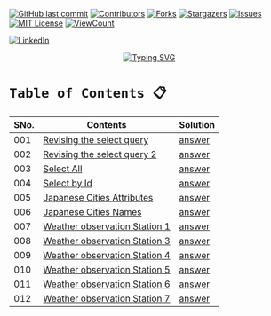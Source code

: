 <!-- PROJECT SHIELDS -->
<!--
*** I'm using markdown "reference style" links for readability.
*** Reference links are enclosed in brackets [ ] instead of parentheses ( ).
*** See the bottom of this document for the declaration of the reference variables
*** for contributors-url, forks-url, etc. This is an optional, concise syntax you may use.
*** https://www.markdownguide.org/basic-syntax/#reference-style-links
-->

[![GitHub last commit][commit-shield]][commit-url]
[![Contributors][contributors-shield]][contributors-url]
[![Forks][forks-shield]][forks-url]
[![Stargazers][stars-shield]][stars-url]
[![Issues][issues-shield]][issues-url]
[![MIT License][license-shield]][license-url]
[![ViewCount][view-shield]][view-url]

[![LinkedIn][linkedin-shield]][linkedin-url]

<p align="center"><a href="https://git.io/typing-svg"><img src="https://readme-typing-svg.demolab.com?font=Fjalla+One&weight=600&size=30&pause=1000&color=000000&background=B9ADFF00&multiline=true&width=650&height=75&lines=Hi+there+%F0%9F%91%8B%2C+I%E2%80%99m+Gowtham+Dongari;Find+All+SQL+Hacker+Rank+Solutions+here" alt="Typing SVG" /></a>
</p>


# `Table of Contents 📋`
| **SNo.**  | **Contents**                              | **Solution**  |
|-----------|-------------------------------------------|-----------|
| 001       | [Revising the select query](https://www.hackerrank.com/challenges/revising-the-select-query/problem)   | [answer](https://github.com/gowthamdongari/SQL-Hacker-Rank/blob/47423dde53c2390a34cb42d89c04f3f96da93e3f/01.%20SQL%20Basics/001.Revising%20the%20Select%20Query.sql)  |
| 002       | [Revising the select query 2](https://www.hackerrank.com/challenges/revising-the-select-query-2/problem)   | [answer](https://github.com/gowthamdongari/SQL-Hacker-Rank/blob/fe63f11bfc507da7dad690b61077e597b355d95c/01.%20SQL%20Basics/002.%20Revising%20the%20select%20query%202.sql)  |
| 003       | [Select All](https://www.hackerrank.com/challenges/select-all-sql/problem)   | [answer](https://github.com/gowthamdongari/SQL-Hacker-Rank/blob/fe63f11bfc507da7dad690b61077e597b355d95c/01.%20SQL%20Basics/003.%20Select%20All%20.sql)  |
| 004       | [Select by Id](https://www.hackerrank.com/challenges/select-by-id/problem)   | [answer](https://github.com/gowthamdongari/SQL-Hacker-Rank/blob/fe63f11bfc507da7dad690b61077e597b355d95c/01.%20SQL%20Basics/004.%20Select%20by%20id.sql)  |
| 005       | [Japanese Cities Attributes](https://www.hackerrank.com/challenges/japanese-cities-attributes/problem)   | [answer](https://github.com/gowthamdongari/SQL-Hacker-Rank/blob/fe63f11bfc507da7dad690b61077e597b355d95c/01.%20SQL%20Basics/005.%20Japanese%20Cities%20Attributes.sql)  |
| 006       | [Japanese Cities Names](https://www.hackerrank.com/challenges/japanese-cities-name/problem)   | [answer](https://github.com/gowthamdongari/SQL-Hacker-Rank/blob/fe63f11bfc507da7dad690b61077e597b355d95c/01.%20SQL%20Basics/006.%20Japanese%20Cities%20Names.sql)  |
| 007       | [Weather observation Station 1](https://www.hackerrank.com/challenges/weather-observation-station-1/problem)   | [answer](https://github.com/gowthamdongari/SQL-Hacker-Rank/blob/fe63f11bfc507da7dad690b61077e597b355d95c/01.%20SQL%20Basics/007.%20Weather%20observation%20station.sql)  |
| 008       | [Weather observation Station 3](https://www.hackerrank.com/challenges/weather-observation-station-3/problem)   | [answer](https://github.com/gowthamdongari/SQL-Hacker-Rank/blob/fe63f11bfc507da7dad690b61077e597b355d95c/01.%20SQL%20Basics/008.%20Weather%20Observation%20station%20-3.sql)  |
| 009       | [Weather observation Station 4](https://www.hackerrank.com/challenges/weather-observation-station-4/problem)   | [answer](https://github.com/gowthamdongari/SQL-Hacker-Rank/blob/fe63f11bfc507da7dad690b61077e597b355d95c/01.%20SQL%20Basics/009.%20Weather%20Observation%20Station.sql)  |
| 010       | [Weather observation Station 5](https://www.hackerrank.com/challenges/weather-observation-station-5/problem)   | [answer](https://github.com/gowthamdongari/SQL-Hacker-Rank/blob/fe63f11bfc507da7dad690b61077e597b355d95c/01.%20SQL%20Basics/010.%20Weather%20observation%20station%205.sql)  |
| 011       | [Weather observation Station 6](https://www.hackerrank.com/challenges/weather-observation-station-6/problem)   | [answer]()  |
| 012       | [Weather observation Station 7](https://www.hackerrank.com/challenges/weather-observation-station-7/problem)   | [answer]()  |


<!-- MARKDOWN LINKS & IMAGES -->
<!-- https://www.markdownguide.org/basic-syntax/#reference-style-links -->
[contributors-shield]: https://img.shields.io/github/contributors/gowthamdongari/Python-Hacker-Rank.svg?style=for-the-badge
[contributors-url]: https://github.com/gowthamdongari/Python-Hacker-Rank/graphs/contributors
[forks-shield]: https://img.shields.io/github/forks/gowthamdongari/Python-Hacker-Rank.svg?style=for-the-badge
[forks-url]: https://github.com/gowthamdongari/Python-Hacker-Rank/network/members
[stars-shield]: https://img.shields.io/github/stars/gowthamdongari/Python-Hacker-Rank.svg?style=for-the-badge
[stars-url]: https://github.com/gowthamdongari/Python-Hacker-Rank/stargazers
[issues-shield]: https://img.shields.io/github/issues/gowthamdongari/Python-Hacker-Rank.svg?style=for-the-badge
[issues-url]: https://github.com/gowthamdongari/Python-Hacker-Rank/issues
[license-shield]: https://img.shields.io/github/license/gowthamdongari/Python-Hacker-Rank.svg?style=for-the-badge
[license-url]: https://github.com/gowthamdongari/Python-Hacker-Rank/blob/master/LICENSE.txt
[linkedin-shield]: https://img.shields.io/badge/-LinkedIn-black.svg?style=for-the-badge&logo=linkedin&colorB=555
[linkedin-url]: https://www.linkedin.com/in/gowthamdongari/
[commit-shield]: https://img.shields.io/github/last-commit/gowthamdongari/Python-Hacker-Rank.svg?style=for-the-badge
[commit-url]: https://img.shields.io/github/last-commit/gowthamdongari/Python-Hacker-Rank
[view-shield]: https://img.shields.io/github/watchers/gowthamdongari/Python-Hacker-Rank.svg?style=for-the-badge
[view-url]: https://views.whatilearened.today/views/github/gowthamdongari/Python-Hacker-Rank.svg?cache=remove
